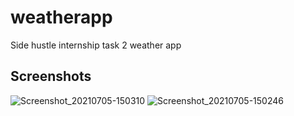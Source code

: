 # weatherapp

Side hustle internship task 2 weather app

## Screenshots

![Screenshot_20210705-150310](https://user-images.githubusercontent.com/49036534/124484950-f41ed080-dda3-11eb-82d1-12219d99488e.png)
![Screenshot_20210705-150246](https://user-images.githubusercontent.com/49036534/124484954-f6812a80-dda3-11eb-957f-a539ac4d901c.png)
